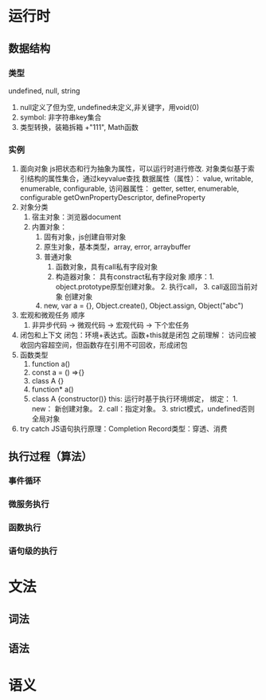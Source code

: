 # 运行时
## 数据结构
### 类型
undefined, null, string
1. null定义了但为空, undefined未定义,非关键字，用void(0)
2. symbol: 非字符串key集合
3. 类型转换，装箱拆箱 +"111", Math函数
### 实例
1. 面向对象
    js把状态和行为抽象为属性，可以运行时进行修改. 对象类似基于索引结构的属性集合，通过keyvalue查找
    数据属性（属性）： value, writable, enumerable, configurable,
    访问器属性： getter, setter, enumerable, configurable
    getOwnPropertyDescriptor, defineProperty
2. 对象分类
    1. 宿主对象：浏览器document
    2. 内置对象：
        1. 固有对象，js创建自带对象
        2. 原生对象，基本类型，array, error, arraybuffer
        3. 普通对象
            1. 函数对象，具有call私有字段对象
            2. 构造器对象： 具有constract私有字段对象
                顺序：1. object.prototype原型创建对象。 2. 执行call， 3. call返回当前对象
    创建对象
        1. new, var a = {}, Object.create(), Object.assign, Object("abc")
3. 宏观和微观任务
    顺序
    1. 非异步代码 -> 微观代码 -> 宏观代码 -> 下个宏任务
4. 闭包和上下文
    闭包：环境+表达式。函数+this就是闭包
        之前理解： 访问应被收回内容超空间，但函数存在引用不可回收，形成闭包
5. 函数类型
    1. function a()
    2. const a = () =>{}
    3. class A {}
    4. function* a()
    5. class A {constructor()}
    this: 运行时基于执行环境绑定，
    绑定： 1. new： 新创建对象。 2. call：指定对象。 3. strict模式，undefined否则全局对象
6. try catch
    JS语句执行原理：Completion Record类型：穿透、消费
## 执行过程（算法）
### 事件循环
### 微服务执行
### 函数执行
### 语句级的执行

# 文法
## 词法
## 语法

# 语义
